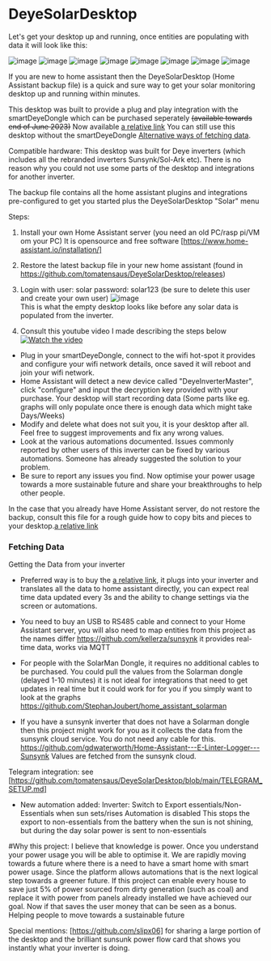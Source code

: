 # DeyeSolarDesktop

Let's get your desktop up and running, once entities are populating with data it will look like this:

![image](./DeyeTab.png)
![image](./GraphsTab1.png)
![image](./GraphsTab2.png)
![image](./InverterValuesTab.png)
![image](./ConfigTab.png)
![image](./TimeOfUseTab1.png)
![image](./TimeOfUseTab2.png)
![image](./StandardEnergyDashboard.png)

If you are new to home assistant then the DeyeSolarDesktop (Home Assistant backup file) is a quick and sure way to get your solar monitoring desktop up and running within minutes.

This desktop was built to provide a plug and play integration with the smartDeyeDongle which can be purchased seperately ~~(available towards end of June 2023)~~ Now available [a relative link](./SmartDeyeDongle.md) You can still use this desktop without the smartDeyeDongle [Alternative ways of fetching data](#fetching-data).

Compatible hardware: This desktop was built for Deye inverters (which includes all the rebranded inverters Sunsynk/Sol-Ark etc). There is no reason why you could not use some parts of the desktop and integrations for another inverter.

The backup file contains all the home assistant plugins and integrations pre-configured to get you started plus the DeyeSolarDesktop "Solar" menu

Steps:

1. Install your own Home Assistant server  (you need an old PC/rasp pi/VM om your PC) It is opensource and free software [https://www.home-assistant.io/installation/]
2. Restore the latest backup file in your new home assistant (found in https://github.com/tomatensaus/DeyeSolarDesktop/releases)
3. Login with user: solar password: solar123 (be sure to delete this user and create your own user)
   ![image](./EmptyDesktop.png)   
   This is what the empty desktop looks like before any solar data is populated from the inverter.

4. Consult this youtube video I made describing the steps below
[![Watch the video](https://img.youtube.com/vi/sfhMm31nhoE/maxresdefault.jpg)](https://www.youtube.com/watch?v=sfhMm31nhoE)

* Plug in your smartDeyeDongle, connect to the wifi hot-spot it provides and configure your wifi network details, once saved it will reboot and join your wifi network.
* Home Assistant will detect a new device called "DeyeInverterMaster", click "configure" and input the decryption key provided with your purchase. Your desktop will start recording data (Some parts like eg. graphs will only populate once there is enough data which might take Days/Weeks)
* Modify and delete what does not suit you, it is your desktop after all. Feel free to suggest improvements and fix any wrong values.
* Look at the various automations documented. Issues commonly reported by other users of this inverter can be fixed by various automations. Someone has already suggested the solution to your problem.
* Be sure to report any issues you find. Now optimise your power usage towards a more sustainable future and share your breakthroughs to help other people.


In the case that you already have Home Assistant server, do not restore the backup, consult this file for a rough guide how to copy bits and pieces to your desktop.[a relative link](./JustGrabbingSomeIdeas.md)

### Fetching Data
Getting the Data from your inverter
* Preferred way is to buy the [a relative link](./SmartDeyeDongle.md), it plugs into your inverter and translates all the data to home assistant directly, you can expect real time data updated every 3s and the ability to change settings via the screen or automations.

* You need to buy an USB to RS485 cable and connect to your Home Assistant server, you will also need to map entities from this project as the names differ https://github.com/kellerza/sunsynk   it provides real-time data, works via MQTT

* For people with the SolarMan Dongle, it requires no additional cables to be purchased. You could pull the values from the Solarman dongle (delayed 1-10 minutes) it is not ideal for integrations that need to get updates in real time but it could work for for you if you simply want to look at the graphs https://github.com/StephanJoubert/home_assistant_solarman

* If you have a sunsynk inverter that does not have a Solarman dongle then this project might work for you as it collects the data from the sunsynk cloud service. You do not need any cable for this. https://github.com/gdwaterworth/Home-Assistant---E-Linter-Logger---Sunsynk Values are fetched from the sunsynk cloud.

Telegram integration:
see [https://github.com/tomatensaus/DeyeSolarDesktop/blob/main/TELEGRAM_SETUP.md]

* New automation added:
Inverter: Switch to Export essentials/Non-Essentials when sun sets/rises
Automation is disabled
This stops the export to non-essentials from the battery when the sun is not shining, but during the day solar power is sent to non-essentials

#Why this project:
I believe that knowledge is power. Once you understand your power usage you will be able to optimise it. We are rapidly moving towards a future where there is a need to have a smart home with smart power usage. Since the platform allows automations that is the next logical step towards a greener future. If this project can enable every house to save just 5% of power sourced from dirty generation (such as coal) and replace it with power from panels already installed we have achieved our goal. Now if that saves the user money that can be seen as a bonus. Helping people to move towards a sustainable future

Special mentions:
[https://github.com/slipx06] for sharing a large portion of the desktop and the brilliant sunsunk power flow card that shows you instantly what your inverter is doing.
